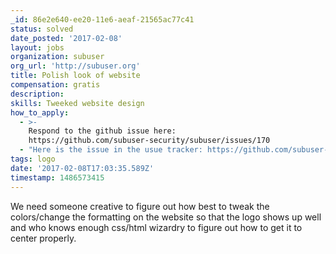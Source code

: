```yaml
---
_id: 86e2e640-ee20-11e6-aeaf-21565ac77c41
status: solved
date_posted: '2017-02-08'
layout: jobs
organization: subuser
org_url: 'http://subuser.org'
title: Polish look of website
compensation: gratis
description:
skills: Tweeked website design
how_to_apply:
  - >-
    Respond to the github issue here:
    https://github.com/subuser-security/subuser/issues/170
  - "Here is the issue in the usue tracker: https://github.com/subuser-security/subuser/issues/170\r\n\r\nHere is the source of the logo: https://github.com/subuser-security/subuser-logo"
tags: logo
date: '2017-02-08T17:03:35.589Z'
timestamp: 1486573415
---
```


We need someone creative to figure out how best to tweak the colors/change the formatting on the website so that the logo shows up well and who knows enough css/html wizardry to figure out how to get it to center properly.
